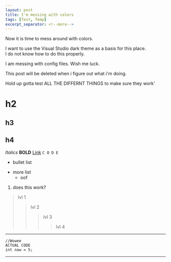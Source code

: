 ```yaml
---
layout: post
title: I'm messing with colors
tags: [Test, Temp]
excerpt_separator: <!--more-->
---
```


Now it is time to mess around with colors.
<!--more-->
I want to use the Visual Studio dark theme as a basis for this place.  
I do not know how to do this properly.  

I am messing with config files.  Wish me luck.

This post will be deleted when i figure out what i'm doing.

Hold up gotta test ALL THE DIFFERNT THINGS to make sure they work'

# h2 #
## h3 ##
## h4 ##

*Italics*
**BOLD**
[Link](https://henry-banks.github.io/)
`C O D E` 

* bullet list
- more list
  * oof
1. does this work?

> lvl 1
>> lvl 2
>>> lvl 3
>>>> lvl 4  

***
```
//Wowee
ACTUAL CODE
int naw = 5;
```
---

